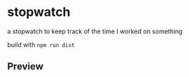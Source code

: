 # stopwatch
a stopwatch to keep track of the time I worked on something

build with `npm run dist`

## Preview
